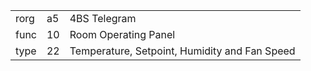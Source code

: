
|    |   |   |
| -- | - | - |
| rorg | a5 | 4BS Telegram |
| func | 10 | Room Operating Panel |
| type | 22 | Temperature, Setpoint, Humidity and Fan Speed |
